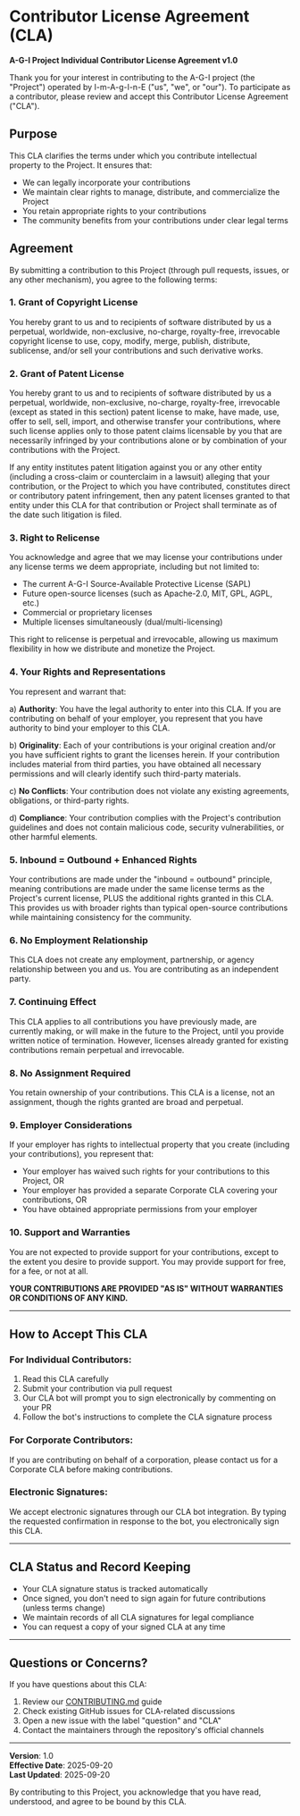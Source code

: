 # Contributor License Agreement (CLA)

**A-G-I Project Individual Contributor License Agreement v1.0**

Thank you for your interest in contributing to the A-G-I project (the "Project") operated by I-m-A-g-I-n-E ("us", "we", or "our"). To participate as a contributor, please review and accept this Contributor License Agreement ("CLA").

## Purpose

This CLA clarifies the terms under which you contribute intellectual property to the Project. It ensures that:
- We can legally incorporate your contributions
- We maintain clear rights to manage, distribute, and commercialize the Project
- You retain appropriate rights to your contributions
- The community benefits from your contributions under clear legal terms

## Agreement

By submitting a contribution to this Project (through pull requests, issues, or any other mechanism), you agree to the following terms:

### 1. Grant of Copyright License

You hereby grant to us and to recipients of software distributed by us a perpetual, worldwide, non-exclusive, no-charge, royalty-free, irrevocable copyright license to use, copy, modify, merge, publish, distribute, sublicense, and/or sell your contributions and such derivative works.

### 2. Grant of Patent License

You hereby grant to us and to recipients of software distributed by us a perpetual, worldwide, non-exclusive, no-charge, royalty-free, irrevocable (except as stated in this section) patent license to make, have made, use, offer to sell, sell, import, and otherwise transfer your contributions, where such license applies only to those patent claims licensable by you that are necessarily infringed by your contributions alone or by combination of your contributions with the Project.

If any entity institutes patent litigation against you or any other entity (including a cross-claim or counterclaim in a lawsuit) alleging that your contribution, or the Project to which you have contributed, constitutes direct or contributory patent infringement, then any patent licenses granted to that entity under this CLA for that contribution or Project shall terminate as of the date such litigation is filed.

### 3. Right to Relicense

You acknowledge and agree that we may license your contributions under any license terms we deem appropriate, including but not limited to:
- The current A-G-I Source-Available Protective License (SAPL)
- Future open-source licenses (such as Apache-2.0, MIT, GPL, AGPL, etc.)
- Commercial or proprietary licenses
- Multiple licenses simultaneously (dual/multi-licensing)

This right to relicense is perpetual and irrevocable, allowing us maximum flexibility in how we distribute and monetize the Project.

### 4. Your Rights and Representations

You represent and warrant that:

a) **Authority**: You have the legal authority to enter into this CLA. If you are contributing on behalf of your employer, you represent that you have authority to bind your employer to this CLA.

b) **Originality**: Each of your contributions is your original creation and/or you have sufficient rights to grant the licenses herein. If your contribution includes material from third parties, you have obtained all necessary permissions and will clearly identify such third-party materials.

c) **No Conflicts**: Your contribution does not violate any existing agreements, obligations, or third-party rights.

d) **Compliance**: Your contribution complies with the Project's contribution guidelines and does not contain malicious code, security vulnerabilities, or other harmful elements.

### 5. Inbound = Outbound + Enhanced Rights

Your contributions are made under the "inbound = outbound" principle, meaning contributions are made under the same license terms as the Project's current license, PLUS the additional rights granted in this CLA. This provides us with broader rights than typical open-source contributions while maintaining consistency for the community.

### 6. No Employment Relationship

This CLA does not create any employment, partnership, or agency relationship between you and us. You are contributing as an independent party.

### 7. Continuing Effect

This CLA applies to all contributions you have previously made, are currently making, or will make in the future to the Project, until you provide written notice of termination. However, licenses already granted for existing contributions remain perpetual and irrevocable.

### 8. No Assignment Required

You retain ownership of your contributions. This CLA is a license, not an assignment, though the rights granted are broad and perpetual.

### 9. Employer Considerations

If your employer has rights to intellectual property that you create (including your contributions), you represent that:
- Your employer has waived such rights for your contributions to this Project, OR
- Your employer has provided a separate Corporate CLA covering your contributions, OR
- You have obtained appropriate permissions from your employer

### 10. Support and Warranties

You are not expected to provide support for your contributions, except to the extent you desire to provide support. You may provide support for free, for a fee, or not at all.

**YOUR CONTRIBUTIONS ARE PROVIDED "AS IS" WITHOUT WARRANTIES OR CONDITIONS OF ANY KIND.**

---

## How to Accept This CLA

### For Individual Contributors:
1. Read this CLA carefully
2. Submit your contribution via pull request
3. Our CLA bot will prompt you to sign electronically by commenting on your PR
4. Follow the bot's instructions to complete the CLA signature process

### For Corporate Contributors:
If you are contributing on behalf of a corporation, please contact us for a Corporate CLA before making contributions.

### Electronic Signatures:
We accept electronic signatures through our CLA bot integration. By typing the requested confirmation in response to the bot, you electronically sign this CLA.

---

## CLA Status and Record Keeping

- Your CLA signature status is tracked automatically
- Once signed, you don't need to sign again for future contributions (unless terms change)
- We maintain records of all CLA signatures for legal compliance
- You can request a copy of your signed CLA at any time

---

## Questions or Concerns?

If you have questions about this CLA:
1. Review our [CONTRIBUTING.md](CONTRIBUTING.md) guide
2. Check existing GitHub issues for CLA-related discussions
3. Open a new issue with the label "question" and "CLA"
4. Contact the maintainers through the repository's official channels

---

**Version**: 1.0  
**Effective Date**: 2025-09-20  
**Last Updated**: 2025-09-20

By contributing to this Project, you acknowledge that you have read, understood, and agree to be bound by this CLA.
